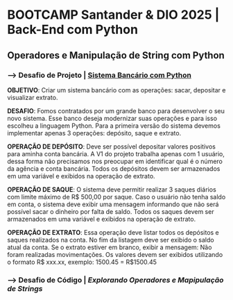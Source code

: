 # BOOTCAMP Santander & DIO 2025 | Back-End com Python

## Operadores e Manipulação de String com Python

### --> Desafio de Projeto | [Sistema Bancário com Python](bootcamp-santander-dio-2025/00%20-%20Fundamentos/sistema_bancario.py)

**OBJETIVO**: Criar um sistema bancário com as operações: sacar, depositar e visualizar extrato.

**DESAFIO**: Fomos contratados por um grande banco para desenvolver o seu novo sistema. Esse banco deseja modernizar suas operações e para isso escolheu a linguagem Python. Para a primeira versão do sistema devemos implementar apenas 3 operações: depósito, saque e extrato.

**OPERAÇÃO DE DEPÓSITO**: Deve ser possível depositar valores positivos para  aminha conta bancária. A V1 do projeto trabalha apenas com 1 usuário, dessa forma não precisamos nos preocupar em identificar qual é o número da agência e conta bancária. Todos os depósitos devem ser armazenados em uma variável e exibidos na operação de extrato.

**OPERAÇÃO DE SAQUE**: O sistema deve permitir realizar 3 saques diários com limite máximo de R$ 500,00 por saque. Caso o usuário não tenha saldo em conta, o sistema deve exibir uma mensagem informando que não será possível sacar o dinheiro por falta de saldo. Todos os saques devem ser armazenados em uma variável e exibidos na operação de extrato.

**OPERAÇÃO DE EXTRATO**: Essa operação deve listar todos os depósitos e saques realizados na conta. No fim da listagem deve ser exibido o saldo atual da conta. Se o extrato estiver em branco, exibir a mensagem: Não foram realizadas movimentações.
Os valores devem ser exibidos utilizando o formato R$ xxx.xx, exemplo:
1500.45 = R$1500.45


### --> Desafio de Código | *Explorando Operadores e Mapipulação de Strings*

